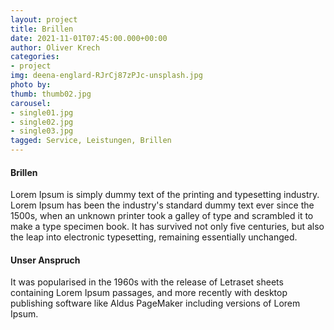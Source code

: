 ```yaml
---
layout: project
title: Brillen
date: 2021-11-01T07:45:00.000+00:00
author: Oliver Krech
categories:
- project
img: deena-englard-RJrCj87zPJc-unsplash.jpg
photo by: 
thumb: thumb02.jpg
carousel:
- single01.jpg
- single02.jpg
- single03.jpg
tagged: Service, Leistungen, Brillen
---
```

#### Brillen

Lorem Ipsum is simply dummy text of the printing and typesetting industry. Lorem Ipsum has been the industry's standard dummy text ever since the 1500s, when an unknown printer took a galley of type and scrambled it to make a type specimen book. It has survived not only five centuries, but also the leap into electronic typesetting, remaining essentially unchanged.

#### Unser Anspruch

It was popularised in the 1960s with the release of Letraset sheets containing Lorem Ipsum passages, and more recently with desktop publishing software like Aldus PageMaker including versions of Lorem Ipsum.